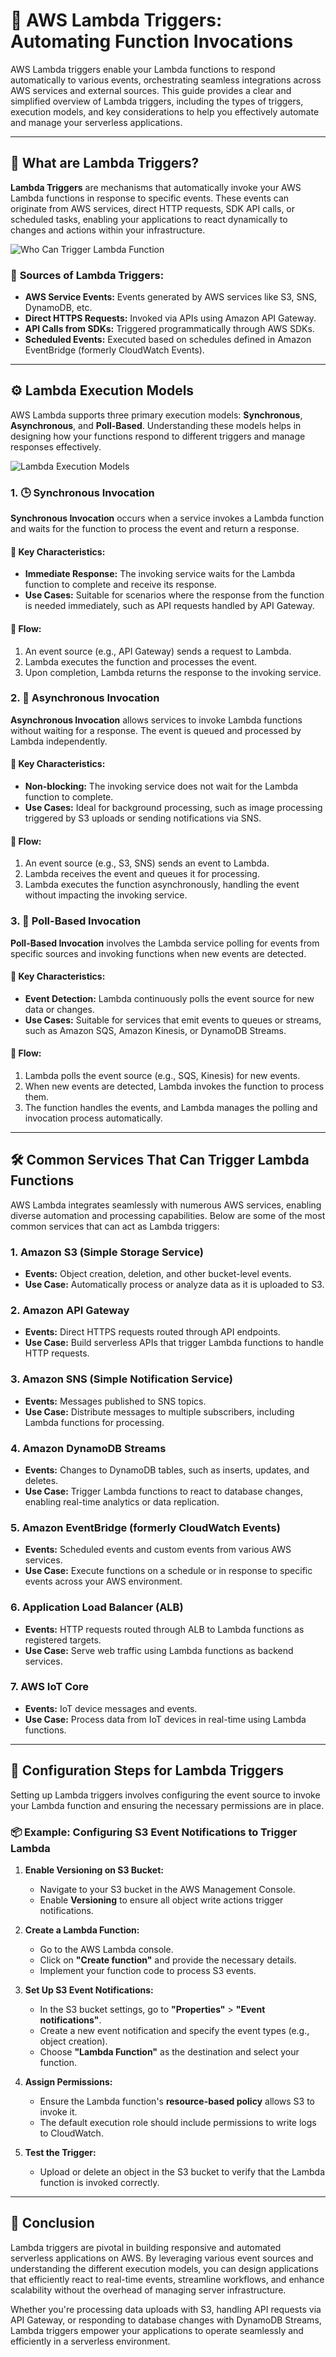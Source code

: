 # 🔄 **AWS Lambda Triggers: Automating Function Invocations**

AWS Lambda triggers enable your Lambda functions to respond automatically to various events, orchestrating seamless integrations across AWS services and external sources. This guide provides a clear and simplified overview of Lambda triggers, including the types of triggers, execution models, and key considerations to help you effectively automate and manage your serverless applications.

---

## 📣 **What are Lambda Triggers?**

**Lambda Triggers** are mechanisms that automatically invoke your AWS Lambda functions in response to specific events. These events can originate from AWS services, direct HTTP requests, SDK API calls, or scheduled tasks, enabling your applications to react dynamically to changes and actions within your infrastructure.

![Who Can Trigger Lambda Function](images/who-can-triggers-lambda-function.png)

### 📌 **Sources of Lambda Triggers:**

- **AWS Service Events:** Events generated by AWS services like S3, SNS, DynamoDB, etc.
- **Direct HTTPS Requests:** Invoked via APIs using Amazon API Gateway.
- **API Calls from SDKs:** Triggered programmatically through AWS SDKs.
- **Scheduled Events:** Executed based on schedules defined in Amazon EventBridge (formerly CloudWatch Events).

---

## ⚙️ **Lambda Execution Models**

AWS Lambda supports three primary execution models: **Synchronous**, **Asynchronous**, and **Poll-Based**. Understanding these models helps in designing how your functions respond to different triggers and manage responses effectively.

![Lambda Execution Models](images/lambda-execution-models.png)

### 1. 🕒 **Synchronous Invocation**

**Synchronous Invocation** occurs when a service invokes a Lambda function and waits for the function to process the event and return a response.

#### 📌 **Key Characteristics:**

- **Immediate Response:** The invoking service waits for the Lambda function to complete and receive its response.
- **Use Cases:** Suitable for scenarios where the response from the function is needed immediately, such as API requests handled by API Gateway.

#### 🔄 **Flow:**

1. An event source (e.g., API Gateway) sends a request to Lambda.
2. Lambda executes the function and processes the event.
3. Upon completion, Lambda returns the response to the invoking service.

### 2. 🔄 **Asynchronous Invocation**

**Asynchronous Invocation** allows services to invoke Lambda functions without waiting for a response. The event is queued and processed by Lambda independently.

#### 📌 **Key Characteristics:**

- **Non-blocking:** The invoking service does not wait for the Lambda function to complete.
- **Use Cases:** Ideal for background processing, such as image processing triggered by S3 uploads or sending notifications via SNS.

#### 🔄 **Flow:**

1. An event source (e.g., S3, SNS) sends an event to Lambda.
2. Lambda receives the event and queues it for processing.
3. Lambda executes the function asynchronously, handling the event without impacting the invoking service.

### 3. 🐘 **Poll-Based Invocation**

**Poll-Based Invocation** involves the Lambda service polling for events from specific sources and invoking functions when new events are detected.

#### 📌 **Key Characteristics:**

- **Event Detection:** Lambda continuously polls the event source for new data or changes.
- **Use Cases:** Suitable for services that emit events to queues or streams, such as Amazon SQS, Amazon Kinesis, or DynamoDB Streams.

#### 🔄 **Flow:**

1. Lambda polls the event source (e.g., SQS, Kinesis) for new events.
2. When new events are detected, Lambda invokes the function to process them.
3. The function handles the events, and Lambda manages the polling and invocation process automatically.

---

## 🛠️ **Common Services That Can Trigger Lambda Functions**

AWS Lambda integrates seamlessly with numerous AWS services, enabling diverse automation and processing capabilities. Below are some of the most common services that can act as Lambda triggers:

### 1. **Amazon S3 (Simple Storage Service)**

- **Events:** Object creation, deletion, and other bucket-level events.
- **Use Case:** Automatically process or analyze data as it is uploaded to S3.

### 2. **Amazon API Gateway**

- **Events:** Direct HTTPS requests routed through API endpoints.
- **Use Case:** Build serverless APIs that trigger Lambda functions to handle HTTP requests.

### 3. **Amazon SNS (Simple Notification Service)**

- **Events:** Messages published to SNS topics.
- **Use Case:** Distribute messages to multiple subscribers, including Lambda functions for processing.

### 4. **Amazon DynamoDB Streams**

- **Events:** Changes to DynamoDB tables, such as inserts, updates, and deletes.
- **Use Case:** Trigger Lambda functions to react to database changes, enabling real-time analytics or data replication.

### 5. **Amazon EventBridge (formerly CloudWatch Events)**

- **Events:** Scheduled events and custom events from various AWS services.
- **Use Case:** Execute functions on a schedule or in response to specific events across your AWS environment.

### 6. **Application Load Balancer (ALB)**

- **Events:** HTTP requests routed through ALB to Lambda functions as registered targets.
- **Use Case:** Serve web traffic using Lambda functions as backend services.

### 7. **AWS IoT Core**

- **Events:** IoT device messages and events.
- **Use Case:** Process data from IoT devices in real-time using Lambda functions.

---

## 📝 **Configuration Steps for Lambda Triggers**

Setting up Lambda triggers involves configuring the event source to invoke your Lambda function and ensuring the necessary permissions are in place.

### 📦 **Example: Configuring S3 Event Notifications to Trigger Lambda**

1. **Enable Versioning on S3 Bucket:**

   - Navigate to your S3 bucket in the AWS Management Console.
   - Enable **Versioning** to ensure all object write actions trigger notifications.

2. **Create a Lambda Function:**

   - Go to the AWS Lambda console.
   - Click on **"Create function"** and provide the necessary details.
   - Implement your function code to process S3 events.

3. **Set Up S3 Event Notifications:**

   - In the S3 bucket settings, go to **"Properties"** > **"Event notifications"**.
   - Create a new event notification and specify the event types (e.g., object creation).
   - Choose **"Lambda Function"** as the destination and select your function.

4. **Assign Permissions:**

   - Ensure the Lambda function's **resource-based policy** allows S3 to invoke it.
   - The default execution role should include permissions to write logs to CloudWatch.

5. **Test the Trigger:**

   - Upload or delete an object in the S3 bucket to verify that the Lambda function is invoked correctly.

---

## 🏁 **Conclusion**

Lambda triggers are pivotal in building responsive and automated serverless applications on AWS. By leveraging various event sources and understanding the different execution models, you can design applications that efficiently react to real-time events, streamline workflows, and enhance scalability without the overhead of managing server infrastructure.

Whether you're processing data uploads with S3, handling API requests via API Gateway, or responding to database changes with DynamoDB Streams, Lambda triggers empower your applications to operate seamlessly and efficiently in a serverless environment.
